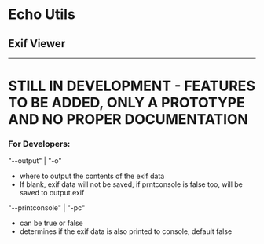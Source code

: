# Echo Utils
## Exif Viewer

---

# STILL IN DEVELOPMENT - FEATURES TO BE ADDED, ONLY A PROTOTYPE AND NO PROPER DOCUMENTATION

### For Developers:

"--output" | "-o"
- where to output the contents of the exif data
- If blank, exif data will not be saved, if prntconsole is false too, will be saved to output.exif

"--printconsole" | "-pc"
- can be true or false
- determines if the exif data is also printed to console, default false
